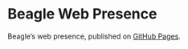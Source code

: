 # Beagle Web Presence

Beagle’s web presence, published on [GitHub Pages](https://jGleitz.github.io/Beagle/branches/test-fix).